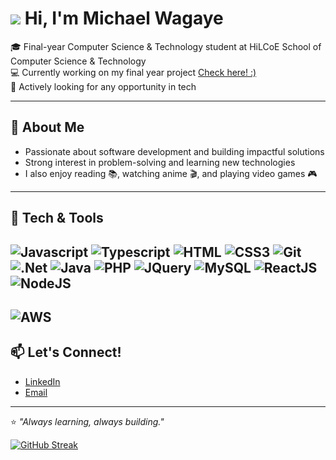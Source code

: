 <!---
mk23rd/mk23rd is a ✨ special ✨ repository because its `README.md` (this file) appears on your GitHub profile.
You can click the Preview link to take a look at your changes.
--->
#  ![](https://user-images.githubusercontent.com/18350557/176309783-0785949b-9127-417c-8b55-ab5a4333674e.gif) Hi, I'm Michael Wagaye  

🎓 Final-year Computer Science & Technology student at HiLCoE School of Computer Science & Technology  
💻 Currently working on my final year project [Check here! :)](https://github.com/mk23rd/Risk_Integrated_Crowdfuding_and_Investment_Platform) <br>
🚀 Actively looking for any opportunity in tech  

---

## 🌟 About Me
- Passionate about software development and building impactful solutions  
- Strong interest in problem-solving and learning new technologies  
- I also enjoy reading 📚, watching anime 🎬, and playing video games 🎮  

---

## 🔧 Tech & Tools

![Javascript](https://img.shields.io/badge/Javascript-F0DB4F?style=for-the-badge&labelColor=black&logo=javascript&logoColor=F0DB4F)
![Typescript](https://img.shields.io/badge/Typescript-007acc?style=for-the-badge&labelColor=black&logo=typescript&logoColor=007acc)
![HTML](https://img.shields.io/badge/HTML5-E34F26?style=for-the-badge&logo=html5&logoColor=white)
![CSS3](https://img.shields.io/badge/CSS3-1572B6?style=for-the-badge&logo=css3&logoColor=white)
![Git](https://img.shields.io/badge/Git-F05032?style=for-the-badge&logo=git&logoColor=white)
![.Net](https://img.shields.io/badge/.NET-5C2D91?style=for-the-badge&logo=.net&logoColor=white)
![Java](https://img.shields.io/badge/Java-ED8B00?style=for-the-badge&logo=openjdk&logoColor=white)
![PHP](https://img.shields.io/badge/PHP-777BB4?style=for-the-badge&logo=php&logoColor=white)
![JQuery](https://img.shields.io/badge/jQuery-0769AD?style=for-the-badge&logo=jquery&logoColor=white)
![MySQL](https://img.shields.io/badge/MySQL-00000F?style=for-the-badge&logo=mysql&logoColor=white)
![ReactJS](https://img.shields.io/badge/-ReactJs-61DAFB?logo=react&logoColor=white&style=for-the-badge)
![NodeJS](https://img.shields.io/badge/node.js-339933?style=for-the-badge&logo=Node.js&logoColor=white)
---
![AWS](https://img.shields.io/badge/AWS%20Solutions%20Architect-Certified-0072B1?style=for-the-badge&logo=amazon-aws&logoColor=white)
---
## 📫 Let's Connect!
- [LinkedIn](www.linkedin.com/in/michael-wagaye-3362272b0)  
- [Email](michaelofthesith@gmail.com)  

---

⭐️ *"Always learning, always building."*


[![GitHub Streak](https://streak-stats.demolab.com?user=mk23rd&theme=dark&hide_border=true&date_format=%5BY.%5Dn.j)](https://git.io/streak-stats)



